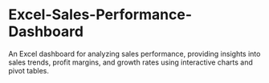 # Excel-Sales-Performance-Dashboard
An Excel dashboard for analyzing sales performance, providing insights into sales trends, profit margins, and growth rates using interactive charts and pivot tables.
